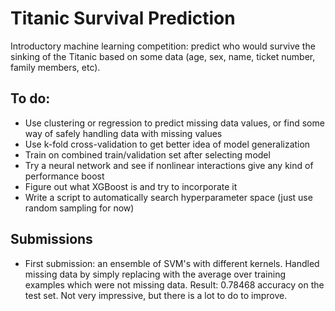 # Titanic Survival Prediction

Introductory machine learning competition: predict who would survive the sinking of the Titanic based on some data (age, sex, name, ticket number, family members, etc).

## To do:
- Use clustering or regression to predict missing data values, or find some way of safely handling data with missing values
- Use k-fold cross-validation to get better idea of model generalization
- Train on combined train/validation set after selecting model
- Try a neural network and see if nonlinear interactions give any kind of performance boost
- Figure out what XGBoost is and try to incorporate it
- Write a script to automatically search hyperparameter space (just use random sampling for now)

## Submissions
- First submission: an ensemble of SVM's with different kernels. Handled missing data by simply replacing with the average over training examples which were not missing data. Result: 0.78468 accuracy on the test set. Not very impressive, but there is a lot to do to improve.